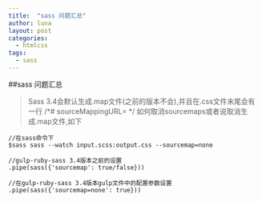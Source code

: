 ```yaml
---
title:  "sass 问题汇总"
author: luna
layout: post
categories: 
  - htmlcss
tags: 
  - sass
---
```


##sass 问题汇总
> Sass 3.4会默认生成.map文件(之前的版本不会),并且在.css文件末尾会有一行 /*# sourceMappingURL=<url> */ 如何取消sourcemaps或者说取消生成.map文件,如下

	//在sass命令下
	$sass sass --watch input.scss:output.css --sourcemap=none
		
	//gulp-ruby-sass 3.4版本之前的设置
	.pipe(sass({'sourcemap': true/false}))
	
	//在gulp-ruby-sass 3.4版本gulp文件中的配置参数设置
	.pipe(sass({'sourcemap=none': true}))
